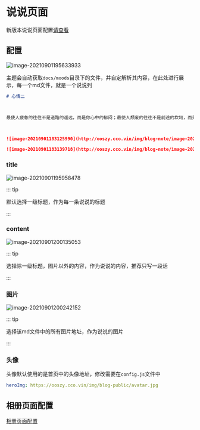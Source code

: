 # 说说页面<Badge type="tip" text="v1.6.0后以移除" vertical="top" />

新版本说说页面配置[请查看](../plugin/coze/readme.md)

## 配置

![image-20210901195633933](http://ooszy.cco.vin/img/blog-note/image-20210901195633933.png?x-oss-process=style/pictureProcess1)



主题会自动获取`docs/moods`目录下的文件，并自定解析其内容，在此处进行展示，每一个md文件，就是一个说说列

```md
# 心情二



最使人疲惫的往往不是道路的遥远，而是你心中的郁闷；最使人颓废的往往不是前途的坎坷，而是你自信的丧失；最使人痛苦的往往不是生活的不幸，而是你希望的破灭；最使人绝望的往往不是挫折的打击，而是你心灵的死亡；所以我们凡事要看淡些，心放开一点，一切都会慢慢变好的。



![image-20210901183125990](http://ooszy.cco.vin/img/blog-note/image-20210901183125990.png?x-oss-process=style/pictureProcess1)

![image-20210901183139718](http://ooszy.cco.vin/img/blog-note/image-20210901183139718.png?x-oss-process=style/pictureProcess1)
```





### **title**

![image-20210901195958478](http://ooszy.cco.vin/img/blog-note/image-20210901195958478.png?x-oss-process=style/pictureProcess1)



::: tip

默认选择一级标题，作为每一条说说的标题

:::

### **content**

![image-20210901200135053](http://ooszy.cco.vin/img/blog-note/image-20210901200135053.png?x-oss-process=style/pictureProcess1)

::: tip

选择除一级标题，图片以外的内容，作为说说的内容，推荐只写一段话

:::



### **图片**

![image-20210901200242152](http://ooszy.cco.vin/img/blog-note/image-20210901200242152.png?x-oss-process=style/pictureProcess1)

::: tip

选择该md文件中的所有图片地址，作为说说的图片

:::



### 头像

头像默认使用的是首页中的头像地址，修改需要在`config.js`文件中

```yaml
heroImg: https://ooszy.cco.vin/img/blog-public/avatar.jpg
```



## 相册页面配置

[相册页面配置](photo.md)

